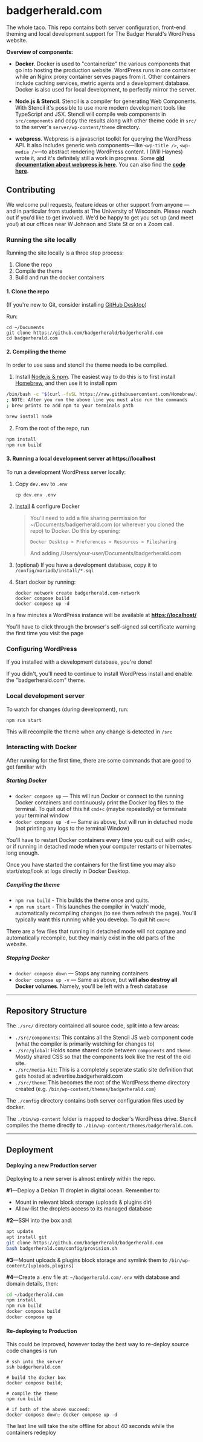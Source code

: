 # badgerherald.com

The whole taco. This repo contains both server configuration, front-end theming and local development support for The Badger Herald's WordPress website.

**Overview of components:**

- **Docker**. Docker is used to "containerize" the various components that go into hosting the production website. WordPress runs in one container while an Nginx proxy container serves pages from it. Other containers include caching services, metric agents and a development database. Docker is also used for local development, to perfectly mirror the server.

- **Node.js & Stencil**. Stencil is a compiler for generating Web Components. With Stencil it's possible to use more modern development tools like TypeScript and JSX. Stencil will compile web components in `src/components` and copy the results along with other theme code in `src/` to the server's `server/wp-content/theme` directory.

- **webpress**. Webpress is a javascript toolkit for querying the WordPress API. It also includes generic web components—like `<wp-title />`, `<wp-media />`—to abstract rendering WordPress content. I (Will Haynes) wrote it, and it's definitely still a work in progress. Some [**old documentation about webpress is here**](https://wjh.dev/webpress/). You can also find the [**code here**](https://github.com/broadsheet-technology/webpress).

## Contributing

We welcome pull requests, feature ideas or other support from anyone — and in particular from students at The University of Wisconsin. Please reach out if you'd like to get involved. We'd be happy to get you set up (and meet you!) at our offices near W Johnson and State St or on a Zoom call.

### Running the site locally

Running the site locally is a three step process:

1. Clone the repo
2. Compile the theme
3. Build and run the docker containers

#### 1. Clone the repo

(If you're new to Git, consider installing [GitHub Desktop](https://desktop.github.com/))

Run:

```
cd ~/Documents
git clone https://github.com/badgerherald/badgerherald.com
cd badgerherald.com
```

#### 2. Compiling the theme

In order to use sass and stencil the theme needs to be compiled.

1. Install [Node.js & npm](https://docs.npmjs.com/downloading-and-installing-node-js-and-npm). The easiest way to do this is to first install [Homebrew](https://brew.sh/), and then use it to install npm

```bash
/bin/bash -c "$(curl -fsSL https://raw.githubusercontent.com/Homebrew/install/HEAD/install.sh)"
; NOTE: After you run the above line you must also run the commands
; brew prints to add npm to your terminals path

brew install node
```

2. From the root of the repo, run

```bash
npm install
npm run build
```

#### 3. Running a local development server at https://localhost

To run a development WordPress server locally:

1. Copy `dev.env` to `.env`

   ```
   cp dev.env .env
   ```

2. [Install](https://www.docker.com/) & configure Docker

   > You'll need to add a file sharing permission for ~/Documents/badgerherald.com (or wherever you cloned the repo) to Docker. Do this by opening:
   >
   > `Docker Desktop > Preferences > Resources > Filesharing`
   >
   > And adding /Users/your-user/Documents/badgerherald.com

3. (optional) If you have a development database, copy it to `/config/mariadb/install/*.sql`
4. Start docker by running:

   ```
   docker network create badgerherald.com-network
   docker compose build
   docker compose up -d
   ```

In a few minutes a WordPress instance will be available at **[https://localhost/](https://localhost/)**

You'll have to click through the browser's self-signed ssl certificate warning the first time you visit the page

### Configuring WordPress

If you installed with a development database, you're done!

If you didn't, you'll need to continue to install WordPress install and enable the "badgerherald.com" theme.

### Local development server

To watch for changes (during development), run:

```
npm run start
```

This will recompile the theme when any change is detected in `/src`

### Interacting with Docker

After running for the first time, there are some commands that are good to get familiar with

##### Starting Docker

- `docker compose up` — This will run Docker or connect to the running Docker containers and continuously print the Docker log files to the terminal. To quit out of this hit `cmd+c` (maybe repeatedly) or terminate your terminal window
- `docker compose up -d` — Same as above, but will run in detached mode (not printing any logs to the terminal Window)

You'll have to restart Docker containers every time you quit out with `cmd+c`, or if running in detached mode when your computer restarts or hibernates long enough.

Once you have started the containers for the first time you may also start/stop/look at logs directly in Docker Desktop.

##### Compiling the theme

- `npm run build` - This builds the theme once and quits.
- `npm run start` - This launches the compiler in 'watch' mode, automatically recompiling changes (to see them refresh the page). You'll typically want this running while you develop. To quit hit `cmd+c`

There are a few files that running in detached mode will not capture and automatically recompile, but they mainly exist in the old parts of the website.

##### Stopping Docker

- `docker compose down` — Stops any running containers
- `docker compose up -v` — Same as above, but **will also destroy all Docker volumes**. Namely, you'll be left with a fresh database

---

## Repository Structure

The `./src/` directory contained all source code, split into a few areas:

- `./src/components`: This contains all the Stencil JS web component code (what the compiler is primarily watching for changes to)
- `./src/global`: Holds some shared code between `components` and `theme`. Mostly shared CSS so that the components look like the rest of the old site.
- `./src/media-kit`: This is a completely seperate static site definition that gets hosted at advertise.badgerherald.com
- `./src/theme`: This becomes the root of the WordPress theme directory created (e.g. `/bin/wp-content/themes/badgerherald.com`)

The `./config` directory contains both server configuration files used by docker.

The `./bin/wp-content` folder is mapped to docker's WordPress drive. Stencil compiles the theme directly to `./bin/wp-content/themes/badgerherald.com`.

---

## Deployment

#### Deploying a new Production server

Deploying to a new server is almost entirely within the repo.

**#1**—Deploy a Debian 11 droplet in digital ocean. Remember to:

- Mount in relevant block storage (uploads & plugins dir)
- Allow-list the droplets access to its managed database

**#2**—SSH into the box and:

```bash
apt update
apt install git
git clone https://github.com/badgerherald/badgerherald.com
bash badgerherald.com/config/provision.sh
```

**#3**—Mount uploads & plugins block storage and symlink them to `/bin/wp-content/[uploads,plugins]`

**#4**—Create a .env file at: `~/badgerherald.com/.env` with database and domain details, then:

```bash
cd ~/badgerherald.com
npm install
npm run build
docker compose build
docker compose up
```

#### Re-deploying to Production

This could be improved, however today the best way to re-deploy source code changes is run

```
# ssh into the server
ssh badgerherald.com

# build the docker box
docker compose build;

# compile the theme
npm run build

# if both of the above succeed:
docker compose down; docker compose up -d
```

The last line will take the site offline for about 40 seconds while the containers redeploy
